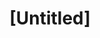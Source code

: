 ---
pid: ch589
title: "[Untitled]"
location_transcription: 
coordinates: "[-75.162794954739, 39.952905265609]"
zipcode: 
gen_neighborhood: 
neighborhood: 
outside_phl: 
age: '27'
age_range: 20-29
instagram: 
image_file_name: ch_589.jpg
proposal_transcription: |-
  A monument to the Women's Liberty Bell! The recreation of the Liberty Bell that women in the used in the early 19th cent to promote the passing of women's equality
  Women ringing the bell joyously??
topic: History,Women
topic_summary: 0, 0
type: Other No Form
keywords_other: women, liberty bell
credit: Hznuzh Hzskell
image_labels: 
twitter: 
facebook: 
permalink: "/monuments/ch589/"
layout: item-page
---